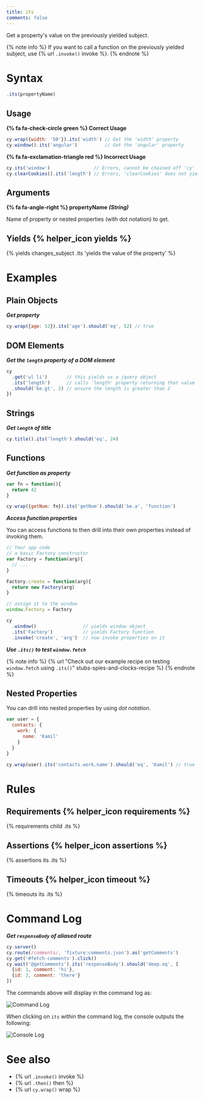 ```yaml
---
title: its
comments: false
---
```


Get a property's value on the previously yielded subject.

{% note info %}
If you want to call a function on the previously yielded subject, use {% url `.invoke()` invoke %}.
{% endnote %}

# Syntax

```javascript
.its(propertyName)
```

## Usage

**{% fa fa-check-circle green %} Correct Usage**

```javascript
cy.wrap({width: '50'}).its('width') // Get the 'width' property
cy.window().its('angular')          // Get the 'angular' property
```

**{% fa fa-exclamation-triangle red %} Incorrect Usage**

```javascript
cy.its('window')                // Errors, cannot be chained off 'cy'
cy.clearCookies().its('length') // Errors, 'clearCookies' does not yield Object
```

## Arguments

**{% fa fa-angle-right %} propertyName**  ***(String)***

Name of property or nested properties (with dot notation) to get.

## Yields {% helper_icon yields %}

{% yields changes_subject .its 'yields the value of the property' %}

# Examples

## Plain Objects

***Get property***

```javascript
cy.wrap({age: 52}).its('age').should('eq', 52) // true
```

## DOM Elements

***Get the `length` property of a DOM element***

```javascript
cy
  .get('ul li')       // this yields us a jquery object
  .its('length')      // calls 'length' property returning that value
  .should('be.gt', 2) // ensure the length is greater than 2
})
```

## Strings

***Get `length` of title***

```javascript
cy.title().its('length').should('eq', 24)
```

## Functions

***Get function as property***

```javascript
var fn = function(){
  return 42
}

cy.wrap({getNum: fn}).its('getNum').should('be.a', 'function')
```

***Access function properties***

You can access functions to then drill into their own properties instead of invoking them.

```javascript
// Your app code
// a basic Factory constructor
var Factory = function(arg){
  // ...
}

Factory.create = function(arg){
  return new Factory(arg)
}

// assign it to the window
window.Factory = Factory
```

```javascript
cy
  .window()                 // yields window object
  .its('Factory')           // yields Factory function
  .invoke('create', 'arg')  // now invoke properties on it
```

***Use `.its()` to test `window.fetch`***

{% note info %}
{% url "Check out our example recipe on testing `window.fetch` using `.its()`" stubs-spies-and-clocks-recipe %}
{% endnote %}

## Nested Properties

You can drill into nested properties by using *dot notation*.

```javascript
var user = {
  contacts: {
    work: {
      name: 'Kamil'
    }
  }
}

cy.wrap(user).its('contacts.work.name').should('eq', 'Kamil') // true
```

# Rules

## Requirements {% helper_icon requirements %}

{% requirements child .its %}

## Assertions {% helper_icon assertions %}

{% assertions its .its %}

## Timeouts {% helper_icon timeout %}

{% timeouts its .its %}

# Command Log

***Get `responseBody` of aliased route***

```javascript
cy.server()
cy.route(/comments/, 'fixture:comments.json').as('getComments')
cy.get('#fetch-comments').click()
cy.wait('@getComments').its('responseBody').should('deep.eq', [
  {id: 1, comment: 'hi'},
  {id: 2, comment: 'there'}
])
```

The commands above will display in the command log as:

![Command Log](/img/api/its/xhr-response-its-response-body-for-testing.png)

When clicking on `its` within the command log, the console outputs the following:

![Console Log](/img/api/its/response-body-yielded-with-its-command-log.png)

# See also

- {% url `.invoke()` invoke %}
- {% url `.then()` then %}
- {% url `cy.wrap()` wrap %}

